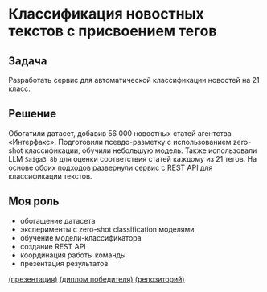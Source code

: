 # Классификация новостных текстов с присвоением тегов

## Задача

Разработать сервис для автоматической классификации новостей на 21 класс.

## Решение

Обогатили датасет, добавив 56 000 новостных статей агентства «Интерфакс». Подготовили псевдо-разметку с использованием zero-shot классификации, обучили небольшую модель. Также использовали LLM `Saiga3 8b` для оценки соответствия статей каждому из 21 тегов. На основе обоих подходов развернули сервис с REST API для классификации текстов.

## Моя роль

* обогащение датасета
* эксперименты с zero-shot classification моделями
* обучение модели-классификатора
* создание REST API
* координация работы команды
* презентация результатов

[(презентация)](https://github.com/onixlas/DS_portfolio/blob/main/presentations/vk_hse_hack/news_classification.pdf) [(диплом победителя)](https://github.com/onixlas/DS_portfolio/blob/main/certificates/vk_hse_hack.pdf) [(репозиторий)](https://github.com/snakerzr/vk_llm_hackathon)